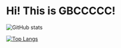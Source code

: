 # Hi! This is GBCCCCC!

![GitHub stats](https://github-readme-stats.vercel.app/api?username=gbccccc&show_icons=true&theme=prussian)

[![Top Langs](https://github-readme-stats.vercel.app/api/top-langs/?username=gbccccc&layout=compact)](https://github.com/gbccccc/github-readme-stats)
